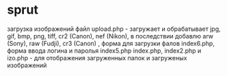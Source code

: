 # sprut
загрузка изображений файл upload.php - загружает и обрабатывает jpg, gif, bmp, png, tiff, cr2 (Canon), nef (Nikon), в последствии добавлю arw (Sony), raw (Fudji), cr3 (Canon) ,
форма для загрузки фалов index6.php,
форма ввода логина и паролья index5.php
index.php, index2.php и izo.php - для отображения загруженных папок и загруженых изображений
